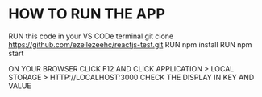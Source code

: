 # HOW TO RUN THE APP 
RUN this code in your VS CODe terminal git clone https://github.com/ezellezeehc/reactjs-test.git
RUN npm install
RUN npm start

ON YOUR BROWSER CLICK F12 AND CLICK APPLICATION > LOCAL STORAGE > HTTP://LOCALHOST:3000
CHECK THE DISPLAY IN KEY AND VALUE




